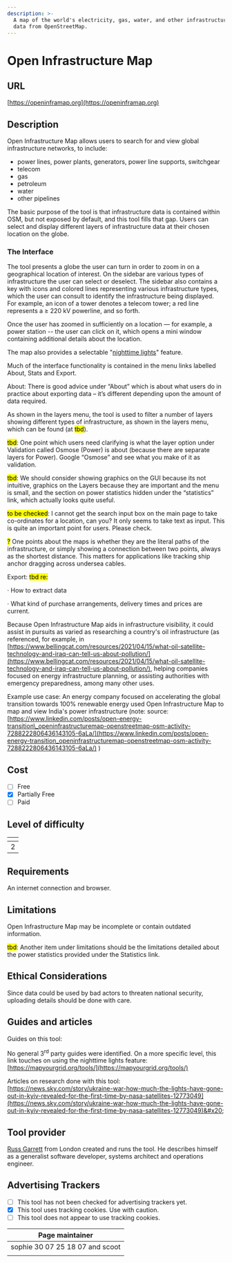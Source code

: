 ```yaml
---
description: >-
  A map of the world's electricity, gas, water, and other infrastructure, using
  data from OpenStreetMap.
---
```


# Open Infrastructure Map

## URL

[https://openinframap.org](https://openinframap.org)

## Description

Open Infrastructure Map allows users to search for and view global infrastructure networks, to include:

* power lines, power plants, generators, power line supports, switchgear
* telecom
* gas
* petroleum
* water
* other pipelines

The basic purpose of the tool is that infrastructure data is contained within OSM, but not exposed by default, and this tool fills that gap. Users can select and display different layers of infrastructure data at their chosen location on the globe.

### The Interface

The tool presents a globe the user can turn in order to zoom in on a geographical location of interest.  On the sidebar are various types of infrastructure the user can select or deselect.  The sidebar also contains a key with icons and colored lines representing various infrastructure types, which the user can consult to identify the infrastructure being displayed. For example, an icon of a tower denotes a telecom tower; a red line represents a ≥ 220 kV powerline, and so forth. &#x20;

Once the user has zoomed in sufficiently on a location — for example, a power station -- the user can click on it, which opens a mini window containing additional details about the location.&#x20;

The map also provides a selectable "[nighttime lights](https://mapyourgrid.org/tools/)" feature.

Much of the interface functionality is contained in the menu links labelled About, Stats and Export.&#x20;

About: There is good advice under “About” which is about what users do in practice about exporting data – it’s different depending upon the amount of data required.

As shown in the layers menu, the tool is used to filter a number of layers showing different types of infrastructure, as shown in the layers menu, which can be found (at <mark style="color:$warning;">tbd</mark>). &#x20;

<mark style="color:$warning;">tbd</mark>: One point which users need clarifying is what the layer option under Validation called Osmose (Power) is about (because there are separate layers for Power). Google “Osmose” and see what you make of it as validation.

<mark style="color:$warning;">tbd</mark>: We should consider showing graphics on the GUI because its not intuitive, graphics on the Layers because they are important and the menu is small, and the section on power statistics hidden under the “statistics” link, which actually looks quite useful.

<mark style="color:$warning;">to be checked</mark>: I cannot get the search input box on the main page to take co-ordinates for a location, can you? It only seems to take text as input. This is quite an important point for users. Please check.

<mark style="color:$warning;">?</mark> One points about the maps is whether they are the literal paths of the infrastructure, or simply showing a connection between two points, always as the shortest distance. This matters for applications like tracking ship anchor dragging across undersea cables.

Export: <mark style="color:$warning;">tbd re:</mark>

·         How to extract data

·         What kind of purchase arrangements, delivery times and prices are current.

&#x20;Because Open Infrastructure Map aids in infrastructure visibility, it could assist in pursuits as varied as researching a country's oil infrastructure (as referenced, for example, in [https://www.bellingcat.com/resources/2021/04/15/what-oil-satellite-technology-and-iraq-can-tell-us-about-pollution/](https://www.bellingcat.com/resources/2021/04/15/what-oil-satellite-technology-and-iraq-can-tell-us-about-pollution/),  helping companies focused on energy infrastructure planning, or assisting authorities with emergency preparedness, among many other uses.

Example use case: An energy company focused on accelerating the global transition towards 100% renewable energy used Open Infrastructure Map to map and view India's power infrastructure (note: source: [https://www.linkedin.com/posts/open-energy-transition\_openinfrastructuremap-openstreetmap-osm-activity-7288222806436143105-6aLa/](https://www.linkedin.com/posts/open-energy-transition_openinfrastructuremap-openstreetmap-osm-activity-7288222806436143105-6aLa/) )

## Cost

* [ ] Free
* [x] Partially Free
* [ ] Paid

## Level of difficulty

<table><thead><tr><th data-type="rating" data-max="5"></th></tr></thead><tbody><tr><td>2</td></tr></tbody></table>

## Requirements

An internet connection and browser.

## Limitations

Open Infrastructure Map may be incomplete or contain outdated information.

<mark style="color:$warning;">tbd</mark>: Another item under limitations should be the limitations detailed about the power statistics provided under the Statistics link.

## Ethical Considerations

Since data could be used by bad actors to threaten national security, uploading details should be done with care.

## Guides and articles

Guides on this tool:

No general 3<sup>rd</sup> party guides were identified.  On a more specific level, this link touches on using the nighttime lights feature: [https://mapyourgrid.org/tools/](https://mapyourgrid.org/tools/)

Articles on research done with this tool: [https://news.sky.com/story/ukraine-war-how-much-the-lights-have-gone-out-in-kyiv-revealed-for-the-first-time-by-nasa-satellites-12773049](https://news.sky.com/story/ukraine-war-how-much-the-lights-have-gone-out-in-kyiv-revealed-for-the-first-time-by-nasa-satellites-12773049)&#x20;

## Tool provider

[Russ Garrett](https://russ.garrett.co.uk/) from London created and runs the tool.  He describes himself as a generalist software developer, systems architect and operations engineer.&#x20;

## Advertising Trackers

* [ ] This tool has not been checked for advertising trackers yet.
* [x] This tool uses tracking cookies. Use with caution.
* [ ] This tool does not appear to use tracking cookies.

| Page maintainer                 |
| ------------------------------- |
| sophie 30 07 25 18 07 and scoot |
|                                 |
